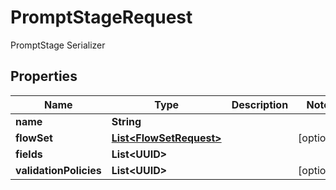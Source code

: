 

# PromptStageRequest

PromptStage Serializer

## Properties

| Name | Type | Description | Notes |
|------------ | ------------- | ------------- | -------------|
|**name** | **String** |  |  |
|**flowSet** | [**List&lt;FlowSetRequest&gt;**](FlowSetRequest.md) |  |  [optional] |
|**fields** | **List&lt;UUID&gt;** |  |  |
|**validationPolicies** | **List&lt;UUID&gt;** |  |  [optional] |



